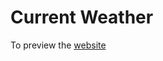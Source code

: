 <h1>Current Weather</h1>
<p>To preview the <a href="https://veerasiva123.github.io/Current-Weather/">website</a></p>
